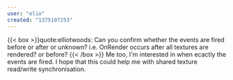 ```yaml
---
user: "elio"
created: "1375107253"
---
```


{{< box >}}quote:elliotwoods:
Can you confirm whether the events are fired before or after or unknown?
i.e. OnRender occurs after all textures are rendered? or before?{{< /box >}}
Me too, I'm interested in when ecactly the events are fired. I hope that this could help me with shared texture read/write synchronisation.
